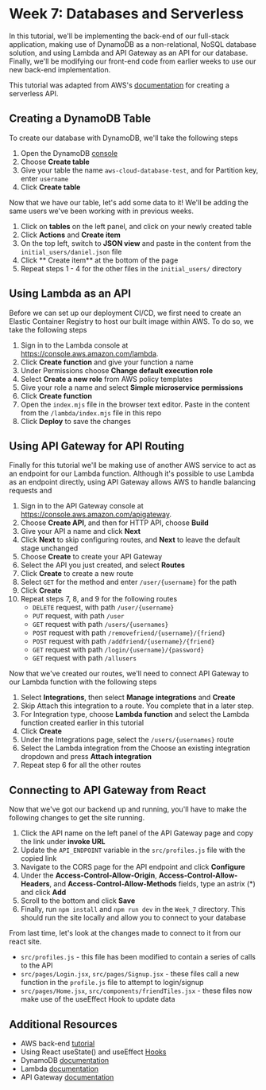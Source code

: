 # Week 7: Databases and Serverless

In this tutorial, we'll be implementing the back-end of our full-stack application, making use of DynamoDB as a non-relational, NoSQL database solution, and using Lambda and API Gateway as an API for our database. Finally, we'll be modifying our front-end code from earlier weeks to use our new back-end implementation.

This tutorial was adapted from AWS's [documentation](https://docs.aws.amazon.com/apigateway/latest/developerguide/http-api-dynamo-db.html) for creating a serverless API.

## Creating a DynamoDB Table

To create our database with DynamoDB, we'll take the following steps

1. Open the DynamoDB [console](https://console.aws.amazon.com/dynamodb/)
2. Choose **Create table**
3. Give your table the name `aws-cloud-database-test`, and for Partition key, enter `username`
4. Click **Create table**

Now that we have our table, let's add some data to it! We'll be adding the same users we've been working with in previous weeks.

1. Click on **tables** on the left panel, and click on your newly created table
2. Click **Actions** and **Create item**
3. On the top left, switch to **JSON view** and paste in the content from the `initial_users/daniel.json` file
4. Click ** Create item** at the bottom of the page
5. Repeat steps 1 - 4 for the other files in the `initial_users/` directory

## Using Lambda as an API

Before we can set up our deployment CI/CD, we first need to create an Elastic Container Registry to host our built image within AWS. To do so, we take the following steps

1. Sign in to the Lambda console at https://console.aws.amazon.com/lambda.
2. Click **Create function** and give your function a name
3. Under Permissions choose **Change default execution role**
4. Select **Create a new role** from AWS policy templates
5. Give your role a name and select **Simple microservice permissions**
6. Click **Create function**
7. Open the `index.mjs` file in the browser text editor. Paste in the content from the `/lambda/index.mjs` file in this repo
8. Click **Deploy** to save the changes

## Using API Gateway for API Routing

Finally for this tutorial we'll be making use of another AWS service to act as an endpoint for our Lambda function. Although it's possible to use Lambda as an endpoint directly, using API Gateway allows AWS to handle balancing requests and 

1. Sign in to the API Gateway console at https://console.aws.amazon.com/apigateway.
2. Choose **Create API**, and then for HTTP API, choose **Build**
3. Give your API a name and click **Next**
4. Click **Next** to skip configuring routes, and **Next** to leave the default stage unchanged
5. Choose **Create** to create your API Gateway
6. Select the API you just created, and select **Routes**
7. Click **Create**  to create a new route
8. Select `GET` for the method and enter `/user/{username}` for the path
9. Click **Create**
10. Repeat steps 7, 8, and 9 for the following routes
    * `DELETE` request, with path `/user/{username}`
    * `PUT` request, with path `/user`
    * `GET` request with path `/users/{usernames}`
    * `POST` request with path `/removefriend/{username}/{friend}`
    * `POST` request with path `/addfriend/{username}/{friend}`
    * `GET` request with path `/login/{username}/{password}`
    * `GET` request with path `/allusers`

Now that we've created our routes, we'll need to connect API Gateway to our Lambda function with the following steps

1. Select **Integrations**, then select **Manage integrations** and **Create**
2. Skip Attach this integration to a route. You complete that in a later step.
3. For Integration type, choose **Lambda function** and select the Lambda function created earlier in this tutorial
4. Click **Create**
5. Under the Integrations page, select the `/users/{usernames}` route
6. Select the Lambda integration from the Choose an existing integration dropdown and press  **Attach integration**
7. Repeat step 6 for all the other routes

## Connecting to API Gateway from React

Now that we've got our backend up and running, you'll have to make the following changes to get the site running.

1. Click the API name on the left panel of the API Gateway page and copy the link under **invoke URL** 
2. Update the `API_ENDPOINT` variable in the `src/profiles.js` file with the copied link
3. Navigate to the CORS page for the API endpoint and click **Configure**
4. Under the **Access-Control-Allow-Origin**, **Access-Control-Allow-Headers**, and **Access-Control-Allow-Methods** fields, type an astrix (*) and click **Add**
5. Scroll to the bottom and click **Save**
6. Finally, run `npm install` and `npm run dev` in the `Week_7` directory. This should run the site locally and allow you to connect to your database

From last time, let's look at the changes made to connect to it from our react site.

* `src/profiles.js` - this file has been modified to contain a series of calls to the API
* `src/pages/Login.jsx`, `src/pages/Signup.jsx` - these files call a new function in the `profile.js` file to attempt to login/signup
* `src/pages/Home.jsx`, `src/components/friendTiles.jsx` - these files now make use of the useEffect Hook to update data

## Additional Resources
* AWS back-end [tutorial](https://docs.aws.amazon.com/apigateway/latest/developerguide/http-api-dynamo-db.html)
* Using React useState() and useEffect [Hooks](https://react.dev/reference/react)
* DynamoDB [documentation](https://docs.aws.amazon.com/dynamodb/)
* Lambda [documentation](https://aws.amazon.com/lambda/)
* API Gateway [documentation](https://aws.amazon.com/api-gateway/)